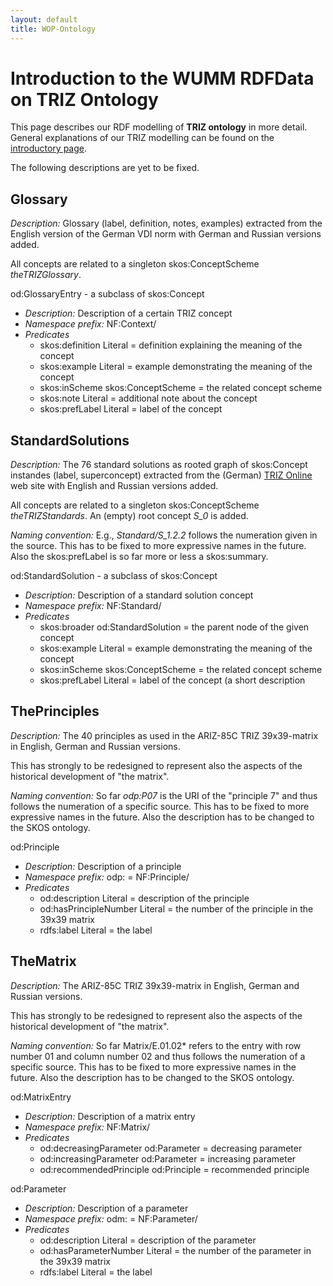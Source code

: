 ```yaml
---
layout: default
title: WOP-Ontology
---
```


# Introduction to the WUMM RDFData on TRIZ Ontology

This page describes our RDF modelling of __TRIZ ontology__ in more detail.
General explanations of our TRIZ modelling can be found on the [introductory
page](WOP-General).

The following descriptions are yet to be fixed. 

## Glossary

*Description:* Glossary (label, definition, notes, examples) extracted from
the English version of the German VDI norm with German and Russian versions
added.

All concepts are related to a singleton skos:ConceptScheme *theTRIZGlossary*.

od:GlossaryEntry - a subclass of skos:Concept
  - *Description:* Description of a certain TRIZ concept
  - *Namespace prefix:* NF:Context/
  - *Predicates*
    - skos:definition Literal = definition explaining the meaning of the
      concept 
    - skos:example Literal = example demonstrating the meaning of the concept 
    - skos:inScheme skos:ConceptScheme = the related concept scheme
    - skos:note Literal = additional note about the concept
    - skos:prefLabel Literal = label of the concept 
  
## StandardSolutions

*Description:* The 76 standard solutions as rooted graph of skos:Concept
instandes (label, superconcept) extracted from the (German) [TRIZ
Online](http://triz-online.de/index.php?id=5577) web site with English and
Russian versions added.

All concepts are related to a singleton skos:ConceptScheme *theTRIZStandards*.
An (empty) root concept *S_0* is added.

*Naming convention:* E.g., *Standard/S_1.2.2* follows the numeration given in
the source.  This has to be fixed to more expressive names in the future. Also
the skos:prefLabel is so far more or less a skos:summary.

od:StandardSolution - a subclass of skos:Concept
  - *Description:* Description of a standard solution concept
  - *Namespace prefix:* NF:Standard/
  - *Predicates*
    - skos:broader od:StandardSolution = the parent node of the given concept 
    - skos:example Literal = example demonstrating the meaning of the concept 
    - skos:inScheme skos:ConceptScheme = the related concept scheme
    - skos:prefLabel Literal = label of the concept (a short description

## ThePrinciples

*Description:* The 40 principles as used in the ARIZ-85C TRIZ 39x39-matrix
in English, German and Russian versions.

This has strongly to be redesigned to represent also the aspects of the
historical development of "the matrix".

*Naming convention:* So far *odp:P07* is the URI of the "principle 7" and thus
follows the numeration of a specific source.  This has to be fixed to more
expressive names in the future. Also the description has to be changed to the
SKOS ontology.

od:Principle 
  - *Description:* Description of a principle
  - *Namespace prefix:* odp: = NF:Principle/
  - *Predicates*
    - od:description Literal = description of the principle
    - od:hasPrincipleNumber Literal = the number of the principle in the 39x39
      matrix
    - rdfs:label Literal = the label

## TheMatrix

*Description:* The ARIZ-85C TRIZ 39x39-matrix in English, German and Russian
versions.

This has strongly to be redesigned to represent also the aspects of the
historical development of "the matrix".

*Naming convention:* So far Matrix/E.01.02* refers to the entry with row
number 01 and column number 02 and thus follows the numeration of a specific
source.  This has to be fixed to more expressive names in the future. Also the
description has to be changed to the SKOS ontology.

od:MatrixEntry 
  - *Description:* Description of a matrix entry
  - *Namespace prefix:* NF:Matrix/
  - *Predicates*
    - od:decreasingParameter od:Parameter = decreasing parameter
    - od:increasingParameter od:Parameter = increasing parameter
    - od:recommendedPrinciple od:Principle = recommended principle

od:Parameter
  - *Description:* Description of a parameter
  - *Namespace prefix:* odm: = NF:Parameter/
  - *Predicates*
    - od:description Literal = description of the parameter
    - od:hasParameterNumber Literal = the number of the parameter in the 39x39
      matrix
    - rdfs:label Literal = the label
